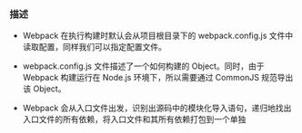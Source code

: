 ### 描述

- Webpack 在执行构建时默认会从项目根目录下的 webpack.config.js 文件中读取配置，同样我们可以指定配置文件。

- webpack.config.js 文件描述了一个如何构建的 Object。同时，由于 Webpack 构建运行在 Node.js 环境下，所以需要通过 CommonJS 规范导出该 Object。
- Webpack 会从入口文件出发，识别出源码中的模块化导入语句，递归地找出入口文件的所有依赖，将入口文件和其所有依赖打包到一个单独

